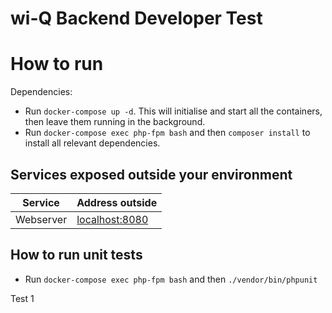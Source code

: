 wi-Q Backend Developer Test
==================================

# How to run #

Dependencies:

  * Run `docker-compose up -d`. This will initialise and start all the containers, then leave them running in the background.
  * Run `docker-compose exec php-fpm bash` and then `composer install` to install all relevant dependencies.
  
## Services exposed outside your environment ##


Service|Address outside
------|---------
Webserver|[localhost:8080](http://localhost:8080)

## How to run unit tests
  * Run `docker-compose exec php-fpm bash` and then `./vendor/bin/phpunit`

Test 1